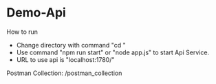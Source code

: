 # Demo-Api
How to run
- Change directory with command "cd <Demo-Api path>"
- Use command "npm run start" or "node app.js" to start Api Service.
- URL to use api is "localhost:1780/<endpoint>"

Postman Collection: <Demo-Api path>/postman_collection
